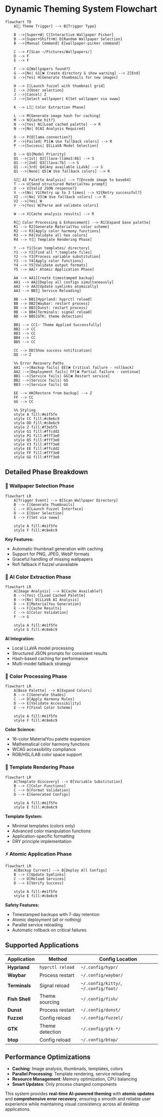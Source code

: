 # Dynamic Theming System Flowchart

```mermaid
flowchart TD
    A[🎨 Theme Trigger] --> B{Trigger Type}
    
    B -->|Super+W| C[Interactive Wallpaper Picker]
    B -->|Super+Shift+W| D[Random Wallpaper Selection]
    B -->|Manual Command| E[wallpaper-picker command]
    
    C --> F[Scan ~/Pictures/Wallpapers/]
    D --> F
    E --> F
    
    F --> G{Wallpapers found?}
    G -->|No| G1[❌ Create directory & show warning] --> Z[End]
    G -->|Yes| H[Generate thumbnails for new images]
    
    H --> I[Launch fuzzel with thumbnail grid]
    I --> J{User selection}
    J -->|Cancel| Z
    J -->|Select wallpaper| K[Set wallpaper via swww]
    
    K --> L[🧠 Color Extraction Phase]
    
    L --> M[Generate image hash for caching]
    M --> N{Cache hit?}
    N -->|Yes| N1[Load cached palette] --> R
    N -->|No| O[AI Analysis Required]
    
    O --> P{Ollama connection?}
    P -->|Failed| P1[❌ Use fallback colors] --> R
    P -->|Success| Q[LLaVA Model Selection]
    
    Q --> Q1{Model Priority}
    Q1 -->|1st| Q2[llava-llama3:8b] --> S
    Q1 -->|2nd| Q3[llava:7b] --> S
    Q1 -->|3rd| Q4[Any available LLaVA] --> S
    Q1 -->|None| Q5[❌ Use fallback colors] --> R
    
    S[🎨 AI Palette Analysis] --> T[Encode image to base64]
    T --> U[Send structured MaterialYou prompt]
    U --> V{Valid JSON response?}
    V -->|No| V1[Retry up to 3 times] --> V2{Retry successful?}
    V2 -->|No| V3[❌ Use fallback colors] --> R
    V2 -->|Yes| W
    V -->|Yes| W[Parse and validate colors]
    
    W --> X[Cache analysis results] --> R
    
    R[🎨 Color Processing & Enhancement] --> R1[Expand base palette]
    R1 --> R2[Generate MaterialYou color scheme]
    R2 --> R3[Apply color harmony functions]
    R3 --> R4[Validate all hex colors]
    R4 --> Y[🔄 Template Rendering Phase]
    
    Y --> Y1[Scan templates/ directory]
    Y1 --> Y2[Find all *.template files]
    Y2 --> Y3[Process variable substitution]
    Y3 --> Y4[Apply color functions]
    Y4 --> Y5[Validate output formats]
    Y5 --> AA[⚡ Atomic Application Phase]
    
    AA --> AA1[Create timestamped backup]
    AA1 --> AA2[Deploy all configs simultaneously]
    AA2 --> AA3[Update symlinks atomically]
    AA3 --> BB[🔄 Service Reloading]
    
    BB --> BB1[Hyprland: hyprctl reload]
    BB --> BB2[Waybar: restart process]
    BB --> BB3[Dunst: restart process]
    BB --> BB4[Terminals: signal reload]
    BB --> BB5[GTK: theme detection]
    
    BB1 --> CC[✅ Theme Applied Successfully]
    BB2 --> CC
    BB3 --> CC
    BB4 --> CC
    BB5 --> CC
    
    CC --> DD[Show success notification]
    DD --> Z
    
    %% Error Recovery Paths
    AA1 -->|Backup fails| EE[❌ Critical failure - rollback]
    AA2 -->|Deployment fails| FF[❌ Partial failure - continue]
    BB1 -->|Service fails| GG[❌ Restart service]
    BB2 -->|Service fails| GG
    BB3 -->|Service fails| GG
    
    EE --> HH[Restore from backup] --> Z
    FF --> CC
    GG --> CC
    
    %% Styling
    style A fill:#e1f5fe
    style CC fill:#c8e6c9
    style DD fill:#c8e6c9
    style Z fill:#f3e5f5
    style G1 fill:#ffcdd2
    style P1 fill:#fff3e0
    style Q5 fill:#fff3e0
    style V3 fill:#fff3e0
    style EE fill:#ffcdd2
    style FF fill:#fff3e0
    style GG fill:#fff3e0
```

## Detailed Phase Breakdown

### **🎨 Wallpaper Selection Phase**
```mermaid
flowchart LR
    A[Trigger Event] --> B[Scan Wallpaper Directory]
    B --> C[Generate Thumbnails]
    C --> D[Launch Fuzzel Interface]
    D --> E[User Selection]
    E --> F[Set via swww]
    
    style A fill:#e1f5fe
    style F fill:#c8e6c9
```

**Key Features:**
- Automatic thumbnail generation with caching
- Support for PNG, JPEG, WebP formats
- Graceful handling of missing wallpapers
- Rofi fallback if fuzzel unavailable

### **🧠 AI Color Extraction Phase**
```mermaid
flowchart LR
    A[Image Analysis] --> B{Cache Available?}
    B -->|Yes| C[Load Cached Palette]
    B -->|No| D[LLaVA AI Analysis]
    D --> E[MaterialYou Generation]
    E --> F[Cache Results]
    C --> G[Color Validation]
    F --> G
    
    style A fill:#e1f5fe
    style G fill:#c8e6c9
```

**AI Integration:**
- Local LLaVA model processing
- Structured JSON prompts for consistent results
- Hash-based caching for performance
- Multi-model fallback strategy

### **🎨 Color Processing Phase**
```mermaid
flowchart LR
    A[Base Palette] --> B[Expand Colors]
    B --> C[Generate Shades]
    C --> D[Apply Harmony Rules]
    D --> E[Validate Accessibility]
    E --> F[Final Color Scheme]
    
    style A fill:#e1f5fe
    style F fill:#c8e6c9
```

**Color Science:**
- 16-color MaterialYou palette expansion
- Mathematical color harmony functions
- WCAG accessibility compliance
- RGB/HSL/LAB color space support

### **🔄 Template Rendering Phase**
```mermaid
flowchart LR
    A[Template Discovery] --> B[Variable Substitution]
    B --> C[Color Functions]
    C --> D[Format Validation]
    D --> E[Generated Configs]
    
    style A fill:#e1f5fe
    style E fill:#c8e6c9
```

**Template System:**
- Minimal templates (colors only)
- Advanced color manipulation functions
- Application-specific formatting
- DRY principle implementation

### **⚡ Atomic Application Phase**
```mermaid
flowchart LR
    A[Backup Current] --> B[Deploy All Configs]
    B --> C[Update Symlinks]
    C --> D[Reload Services]
    D --> E[Verify Success]
    
    style A fill:#e1f5fe
    style E fill:#c8e6c9
```

**Safety Features:**
- Timestamped backups with 7-day retention
- Atomic deployment (all or nothing)
- Parallel service reloading
- Automatic rollback on critical failures

## Supported Applications

| Application | Method | Config Location |
|-------------|--------|----------------|
| **Hyprland** | `hyprctl reload` | `~/.config/hypr/` |
| **Waybar** | Process restart | `~/.config/waybar/` |
| **Terminals** | Signal reload | `~/.config/kitty/`, `~/.config/foot/` |
| **Fish Shell** | Theme sourcing | `~/.config/fish/` |
| **Dunst** | Process restart | `~/.config/dunst/` |
| **Fuzzel** | Config reload | `~/.config/fuzzel/` |
| **GTK** | Theme detection | `~/.config/gtk-*/` |
| **btop** | Config reload | `~/.config/btop/` |

## Performance Optimizations

- **Caching**: Image analysis, thumbnails, templates, colors
- **Parallel Processing**: Template rendering, service reloading
- **Resource Management**: Memory optimization, CPU balancing
- **Smart Updates**: Only process changed components

This system provides **real-time AI-powered theming** with **atomic updates** and **comprehensive error recovery**, ensuring a smooth and reliable user experience while maintaining visual consistency across all desktop applications. 